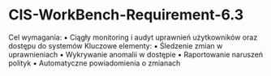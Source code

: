 # CIS-WorkBench-Requirement-6.3
Cel wymagania:  ▪ Ciągły monitoring i audyt uprawnień użytkowników oraz dostępu do systemów Kluczowe elementy:  ▪ Śledzenie zmian w uprawnieniach  ▪ Wykrywanie anomalii w dostępie  ▪ Raportowanie naruszeń polityk  ▪ Automatyczne powiadomienia o zmianach

